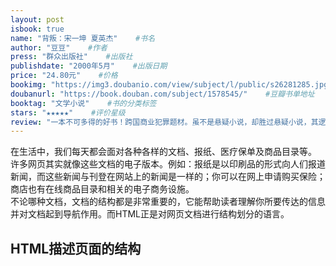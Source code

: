 ```yaml
---
layout: post
isbook: true
name: "背叛：宋一坤 夏英杰"    #书名
author: "豆豆"    #作者
press: "群众出版社"    #出版社
publishdate: "2000年5月"    #出版日期
price: "24.80元"    #价格
bookimg: "https://img3.doubanio.com/view/subject/l/public/s26281285.jpg"    #封面图片链接地址
doubanurl: "https://book.douban.com/subject/1578545/"    #豆瓣书单地址
booktag: "文学小说"    #书的分类标签
stars: "★★★★★"    #评价星级
review: "一本不可多得的好书！跨国商业犯罪题材。虽不是悬疑小说，却胜过悬疑小说，其逻辑缜密、环环相扣。全书充满了深奥的哲学气息，但在书中却都能诠释的浅显易懂！夏英杰的正义感在一般人看来无疑是做了一件再正确不过的事情，但在需要靠“不被亲友知道自己遭受的不幸来维系尊严”的林萍看来，林萍感激夏英杰、但夏英杰的救助却又使自己失去了最后“体面”生活下去的勇气，最终间接害死了林萍；同时，夏英杰的正义之举也让深爱自己的宋一坤意识到了自己的错误，而且错的一塌糊涂。宋一坤前往意大利想借他人之手把自己杀掉，却被老人一语道破了自己的痛点。老人说，“这个世界不缺有才干的人，而缺有精神的人。就这一点而言，你还可以”，这句话无疑是对宋一坤的一生评价！"
---
```


在生活中，我们每天都会面对各种各样的文档、报纸、医疗保单及商品目录等。  
许多网页其实就像这些文档的电子版本。例如：报纸是以印刷品的形式向人们报道新闻，而这些新闻与刊登在网站上的新闻是一样的；你可以在网上申请购买保险；商店也有在线商品目录和相关的电子商务设施。  
不论哪种文档，文档的结构都是非常重要的，它能帮助读者理解你所要传达的信息并对文档起到导航作用。而HTML正是对网页文档进行结构划分的语言。

<!--more-->
## HTML描述页面的结构

